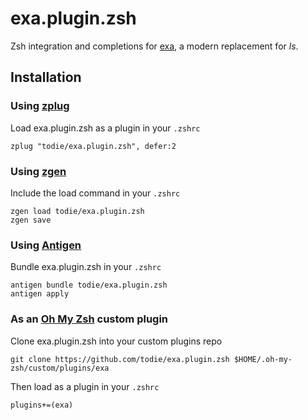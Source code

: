 # exa.plugin.zsh

Zsh integration and completions for [exa](https://the.exa.website/), a modern replacement for *ls*.

## Installation

### Using [zplug](https://github.com/zplug/zplug)
Load exa.plugin.zsh as a plugin in your `.zshrc`

```shell
zplug "todie/exa.plugin.zsh", defer:2

```
### Using [zgen](https://github.com/tarjoilija/zgen)

Include the load command in your `.zshrc`

```shell
zgen load todie/exa.plugin.zsh
zgen save
```

### Using [Antigen](https://github.com/zsh-users/antigen)

Bundle exa.plugin.zsh in your `.zshrc`

```shell
antigen bundle todie/exa.plugin.zsh
antigen apply
```

### As an [Oh My Zsh](https://github.com/robbyrussell/oh-my-zsh) custom plugin

Clone exa.plugin.zsh into your custom plugins repo

```shell
git clone https://github.com/todie/exa.plugin.zsh $HOME/.oh-my-zsh/custom/plugins/exa
```
Then load as a plugin in your `.zshrc`

```shell
plugins+=(exa)
```
